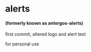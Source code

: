 # alerts

#### (formerly known as antergos-alerts)

first commit, altered logo and alert text

for personal use
